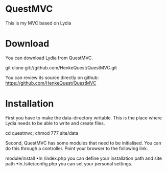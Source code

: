 QuestMVC
========

This is my MVC based on Lydia

Download
========

You can download Lydia from QuestMVC.

git clone git://github.com/HenkeQuest/QuestMVC.git 

You can review its source directly on github: https://github.com/HenkeQuest/QuestMVC


Installation
============

First you have to make the data-directory writable. This is the place where Lydia needs to be able to write and create files.

cd questmvc; chmod 777 site/data 

Second, QuestMVC has some modules that need to be initialised. You can do this through a controller. Point your browser to the following link.

module/install 
•In /index.php you can define your installation path and site path
•In /site/config.php you can set your personal settings.
